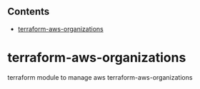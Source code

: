 <!-- START doctoc generated TOC please keep comment here to allow auto update -->
<!-- DON'T EDIT THIS SECTION, INSTEAD RE-RUN doctoc TO UPDATE -->
## Contents

- [terraform-aws-organizations](#terraform-aws-organizations)

<!-- END doctoc generated TOC please keep comment here to allow auto update -->

# terraform-aws-organizations

terraform module to manage aws terraform-aws-organizations
